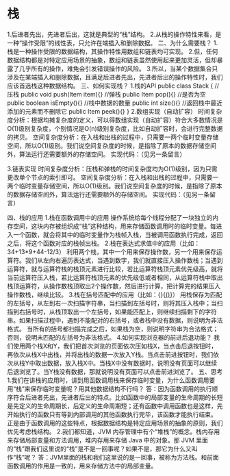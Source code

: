 # 栈

1.后进者先出，先进者后出，这就是典型的“栈”结构。
2.从栈的操作特性来看，是一种“操作受限”的线性表，只允许在端插入和删除数据。
二、为什么需要栈？
1.栈是一种操作受限的数据结构，其操作特性用数组和链表均可实现。
2.但，任何数据结构都是对特定应用场景的抽象，数组和链表虽然使用起来更加灵活，但却暴露了几乎所有的操作，难免会引发错误操作的风险。
3.所以，当某个数据集合只涉及在某端插入和删除数据，且满足后进者先出，先进者后出的操作特性时，我们应该首选栈这种数据结构。
三、如何实现栈？
1.栈的API
public class Stack<Item> {
//压栈
public void push(Item item){}
//弹栈
public Item pop(){}
//是否为空
public boolean isEmpty(){}
//栈中数据的数量
public int size(){}
//返回栈中最近添加的元素而不删除它
public Item peek(){}
}
2.数组实现（自动扩容）
时间复杂度分析：根据均摊复杂度的定义，可以得数组实现（自动扩容）符合大多数情况是O(1)级别复杂度，个别情况是O(n)级别复杂度，比如自动扩容时，会进行完整数据的拷贝。
空间复杂度分析：在入栈和出栈的过程中，只需要一两个临时变量存储空间，所以O(1)级别。我们说空间复杂度的时候，是指除了原本的数据存储空间外，算法运行还需要额外的存储空间。
实现代码：（见另一条留言）

3.链表实现
时间复杂度分析：压栈和弹栈的时间复杂度均为O(1)级别，因为只需更改单个节点的索引即可。
空间复杂度分析：在入栈和出栈的过程中，只需要一两个临时变量存储空间，所以O(1)级别。我们说空间复杂度的时候，是指除了原本的数据存储空间外，算法运行还需要额外的存储空间。
实现代码：（见另一条留言）

四、栈的应用
1.栈在函数调用中的应用
操作系统给每个线程分配了一块独立的内存空间，这块内存被组织成“栈”这种结构，用来存储函数调用时的临时变量。每进入一个函数，就会将其中的临时变量作为栈帧入栈，当被调用函数执行完成，返回之后，将这个函数对应的栈帧出栈。
2.栈在表达式求值中的应用（比如：34+13*9+44-12/3）
利用两个栈，其中一个用来保存操作数，另一个用来保存运算符。我们从左向右遍历表达式，当遇到数字，我们就直接压入操作数栈；当遇到运算符，就与运算符栈的栈顶元素进行比较，若比运算符栈顶元素优先级高，就将当前运算符压入栈，若比运算符栈顶元素的优先级低或者相同，从运算符栈中取出栈顶运算符，从操作数栈顶取出2个操作数，然后进行计算，把计算完的结果压入操作数栈，继续比较。
3.栈在括号匹配中的应用（比如：{}{[()]()}）
用栈保存为匹配的左括号，从左到右一次扫描字符串，当扫描到左括号时，则将其压入栈中；当扫描到右括号时，从栈顶取出一个左括号，如果能匹配上，则继续扫描剩下的字符串。如果扫描过程中，遇到不能配对的右括号，或者栈中没有数据，则说明为非法格式。
当所有的括号都扫描完成之后，如果栈为空，则说明字符串为合法格式；否则，说明未匹配的左括号为非法格式。
4.如何实现浏览器的前进后退功能？
我们使用两个栈X和Y，我们把首次浏览的页面依次压如栈X，当点击后退按钮时，再依次从栈X中出栈，并将出栈的数据一次放入Y栈。当点击前进按钮时，我们依次从栈Y中取出数据，放入栈X中。当栈X中没有数据时，说明没有页面可以继续后退浏览了。当Y栈没有数据，那就说明没有页面可以点击前进浏览了。
五、思考
1.我们在讲栈的应用时，讲到用函数调用栈来保存临时变量，为什么函数调用要用“栈”来保存临时变量呢？用其他数据结构不行吗？
答：因为函数调用的执行顺序符合后进者先出，先进者后出的特点。比如函数中的局部变量的生命周期的长短是先定义的生命周期长，后定义的生命周期短；还有函数中调用函数也是这样，先开始执行的函数只有等到内部调用的其他函数执行完毕，该函数才能执行结束。
正是由于函数调用的这些特点，根据数据结构是特定应用场景的抽象的原则，我们优先考虑栈结构。
2.我们都知道，JVM 内存管理中有个“堆栈”的概念。栈内存用来存储局部变量和方法调用，堆内存用来存储 Java 中的对象。那 JVM 里面的“栈”跟我们这里说的“栈”是不是一回事呢？如果不是，那它为什么又叫作“栈”呢？
答：JVM里面的栈和我们这里说的是一回事，被称为方法栈。和前面函数调用的作用是一致的，用来存储方法中的局部变量。 